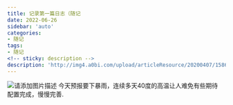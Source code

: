 ```yaml
---
title: 记录第一篇日志（随记
date: 2022-06-26
sidebar: 'auto'
categories:
- 随记
tags:
- 随记
<!-- sticky: description -->
description: 'http://img4.a0bi.com/upload/articleResource/20200407/1586244911815.png'
---
```

![请添加图片描述](https://img-blog.csdnimg.cn/b4740c13481444a9b66b16054ae5642c.png)
今天预报要下暴雨，连续多天40度的高温让人难免有些期待
<br/>
配置完成，慢慢完善.
